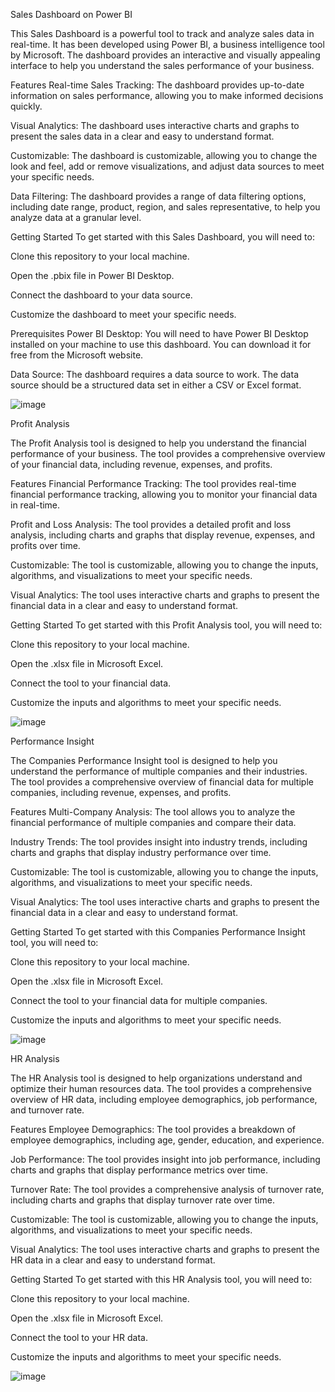Sales Dashboard on Power BI


This Sales Dashboard is a powerful tool to track and analyze sales data in real-time. It has been developed using Power BI, a business intelligence tool by Microsoft. The dashboard provides an interactive and visually appealing interface to help you understand the sales performance of your business.

Features
Real-time Sales Tracking: The dashboard provides up-to-date information on sales performance, allowing you to make informed decisions quickly.

Visual Analytics: The dashboard uses interactive charts and graphs to present the sales data in a clear and easy to understand format.

Customizable: The dashboard is customizable, allowing you to change the look and feel, add or remove visualizations, and adjust data sources to meet your specific needs.

Data Filtering: The dashboard provides a range of data filtering options, including date range, product, region, and sales representative, to help you analyze data at a granular level.

Getting Started
To get started with this Sales Dashboard, you will need to:

Clone this repository to your local machine.

Open the .pbix file in Power BI Desktop.

Connect the dashboard to your data source.

Customize the dashboard to meet your specific needs.

Prerequisites
Power BI Desktop: You will need to have Power BI Desktop installed on your machine to use this dashboard. You can download it for free from the Microsoft website.

Data Source: The dashboard requires a data source to work. The data source should be a structured data set in either a CSV or Excel format.

![image](https://user-images.githubusercontent.com/98435615/218530348-3b61c350-3bec-45e4-b9e3-b1a8763a0aaa.png)



Profit Analysis

The Profit Analysis tool is designed to help you understand the financial performance of your business. The tool provides a comprehensive overview of your financial data, including revenue, expenses, and profits.

Features
Financial Performance Tracking: The tool provides real-time financial performance tracking, allowing you to monitor your financial data in real-time.

Profit and Loss Analysis: The tool provides a detailed profit and loss analysis, including charts and graphs that display revenue, expenses, and profits over time.

Customizable: The tool is customizable, allowing you to change the inputs, algorithms, and visualizations to meet your specific needs.

Visual Analytics: The tool uses interactive charts and graphs to present the financial data in a clear and easy to understand format.

Getting Started
To get started with this Profit Analysis tool, you will need to:

Clone this repository to your local machine.

Open the .xlsx file in Microsoft Excel.

Connect the tool to your financial data.

Customize the inputs and algorithms to meet your specific needs.

![image](https://user-images.githubusercontent.com/98435615/218531069-78931751-9a3f-4fce-ac79-0e77eaa50a09.png)


 Performance Insight
 
The Companies Performance Insight tool is designed to help you understand the performance of multiple companies and their industries. The tool provides a comprehensive overview of financial data for multiple companies, including revenue, expenses, and profits.

Features
Multi-Company Analysis: The tool allows you to analyze the financial performance of multiple companies and compare their data.

Industry Trends: The tool provides insight into industry trends, including charts and graphs that display industry performance over time.

Customizable: The tool is customizable, allowing you to change the inputs, algorithms, and visualizations to meet your specific needs.

Visual Analytics: The tool uses interactive charts and graphs to present the financial data in a clear and easy to understand format.

Getting Started
To get started with this Companies Performance Insight tool, you will need to:

Clone this repository to your local machine.

Open the .xlsx file in Microsoft Excel.

Connect the tool to your financial data for multiple companies.

Customize the inputs and algorithms to meet your specific needs.

![image](https://user-images.githubusercontent.com/98435615/218532056-a0515bef-9aa9-47ff-9a20-70fd7d66ad2f.png)

HR Analysis

The HR Analysis tool is designed to help organizations understand and optimize their human resources data. The tool provides a comprehensive overview of HR data, including employee demographics, job performance, and turnover rate.

Features
Employee Demographics: The tool provides a breakdown of employee demographics, including age, gender, education, and experience.

Job Performance: The tool provides insight into job performance, including charts and graphs that display performance metrics over time.

Turnover Rate: The tool provides a comprehensive analysis of turnover rate, including charts and graphs that display turnover rate over time.

Customizable: The tool is customizable, allowing you to change the inputs, algorithms, and visualizations to meet your specific needs.

Visual Analytics: The tool uses interactive charts and graphs to present the HR data in a clear and easy to understand format.

Getting Started
To get started with this HR Analysis tool, you will need to:

Clone this repository to your local machine.

Open the .xlsx file in Microsoft Excel.

Connect the tool to your HR data.

Customize the inputs and algorithms to meet your specific needs.

![image](https://user-images.githubusercontent.com/98435615/218534491-efa85856-c769-485d-8d07-242365be5374.png)
